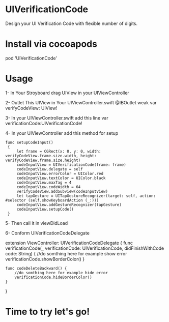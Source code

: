 # UIVerificationCode
Design your UI Verification Code with flexible number of digits. 

# Install via cocoapods

pod 'UIVerificationCode'

# Usage
1- In Your Stroyboard drag UIView in your UIViewController

2- Outlet This UIView in Your UIViewController.swift
    @IBOutlet weak var verifyCodeView: UIView!

3- In your UIViewController.swift add this line
    var verificationCode:UIVerificationCode!

4- In your UIViewController add this method for setup
   ```
   func setupCodeInput() 
    {
        let frame = CGRect(x: 0, y: 0, width: verifyCodeView.frame.size.width, height: verifyCodeView.frame.size.height)
        codeInputView = UIVerificationCode(frame: frame)
        codeInputView.delegate = self
        codeInputView.errorColor = UIColor.red
        codeInputView.textColor = UIColor.black
        codeInputView.maxTag = 4
        codeInputView.codeWidth = 64
        verifyCodeView.addSubview(codeInputView)
        let tapGesture = UITapGestureRecognizer(target: self, action:  #selector (self.showKeyboardAction (_:)))
        codeInputView.addGestureRecognizer(tapGesture)
        codeInputView.setupCode()
    }
```
5- Then call it in viewDidLoad

6- Conform UIVerificationCodeDelegate

extension ViewController: UIVerificationCodeDelegate
{
    func verificationCode(_ verificationCode: UIVerificationCode, didFinishWithCode code: String) {
        //do somthing here for example show error
        verificationCode.showBorderColor()
    }
    
    func codeDeleteBackward() {
        //do somthing here for example hide error
        verificationCode.hideBorderColor()
    }
}

# Time to try let's go!
